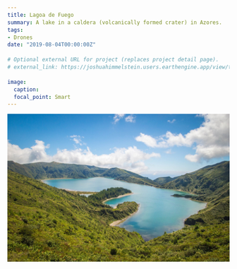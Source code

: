 ```yaml
---
title: Lagoa de Fuego
summary: A lake in a caldera (volcanically formed crater) in Azores.
tags:
- Drones
date: "2019-08-04T00:00:00Z"

# Optional external URL for project (replaces project detail page).
# external_link: https://joshuahimmelstein.users.earthengine.app/view/the-island

image: 
  caption:
  focal_point: Smart
---
```

![Lake of Fire](https://github.com/joshimmel/academic-kickstart/blob/master/content/gallery/album/fogo.jpg)
